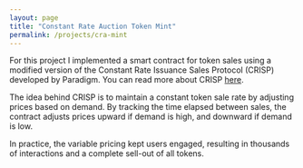 ```yaml
---
layout: page
title: "Constant Rate Auction Token Mint"
permalink: /projects/cra-mint
---
```


For this project I implemented a smart contract for token sales using a modified version of the Constant Rate Issuance Sales Protocol (CRISP) developed by Paradigm. You can read more about CRISP [here](https://www.paradigm.xyz/2022/01/constant-rate-issuance-sales-protocol).

The idea behind CRISP is to maintain a constant token sale rate by adjusting prices based on demand. By tracking the time elapsed between sales, the contract adjusts prices upward if demand is high, and downward if demand is low.

In practice, the variable pricing kept users engaged, resulting in thousands of interactions and a complete sell-out of all tokens.
